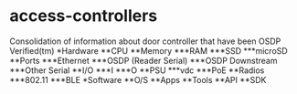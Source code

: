# access-controllers
Consolidation of information about door controller that have been OSDP Verified(tm)
*Hardware
**CPU
**Memory
***RAM
***SSD
***microSD
**Ports
***Ethernet
***OSDP (Reader Serial)
***OSDP Downstream
***Other Serial
**I/O
***I
***O
**PSU
 ***vdc
***PoE
**Radios
***802.11
***BLE
*Software
**O/S
**Apps
**Tools
**API
**SDK
